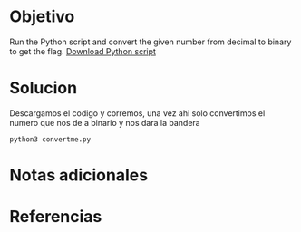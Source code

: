 # Objetivo
Run the Python script and convert the given number from decimal to binary to get the flag. [Download Python script](https://artifacts.picoctf.net/c/22/convertme.py)

# Solucion
Descargamos el codigo y corremos, una vez ahi solo convertimos el numero que nos de a binario y nos dara la bandera

```Shell
python3 convertme.py

```

# Notas adicionales

# Referencias